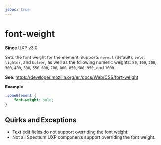 ```yaml
---
jsDoc: true
---
```

# font-weight

**Since** UXP v3.0

Sets the font weight for the element. Supports `normal` (default), `bold`, `lighter`, and `bolder`, as well as the following numeric weights: `50`, `100`, `200`, `300`, `400`, `500`, `550`, `600`, `700`, `800`, `850`, `900`, `950`, and `1000`.

**See**: https://developer.mozilla.org/en/docs/Web/CSS/font-weight

**Example**

```css
.someElement {
    font-weight: bold;
}
```

## Quirks and Exceptions

* Text edit fields do not support overriding the font weight.
* Not all Spectrum UXP components support overriding the font weight.
